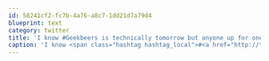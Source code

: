 ```yaml
---
id: 58241cf2-fc7b-4a76-a8c7-1dd21d7a79d4
blueprint: text
category: twitter
title: 'I know #Geekbeers is technically tomorrow but anyone up for one tonight?'
caption: 'I know <span class="hashtag hashtag_local">#<a href="http://tweettemp.darylchymko.ca/?tag=geekbeers">Geekbeers</a> is technically tomorrow but anyone up for one tonight?'
---
```

